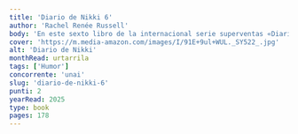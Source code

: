 ```yaml
---
title: 'Diario de Nikki 6'
author: 'Rachel Renée Russell'
body: 'En este sexto libro de la internacional serie superventas «Diario de Nikki», con más de 8 millones de copias impresas alrededor del mundo, Nikki, Cloé y Zoey se enfrentarán al amor... ¡Con su divertidísimo estilo de siempre!'
cover: 'https://m.media-amazon.com/images/I/91E+9ul+WUL._SY522_.jpg'
alt: 'Diario de Nikki'
monthRead: urtarrila
tags: ['Humor']
concorrente: 'unai'
slug: 'diario-de-nikki-6'
punti: 2
yearRead: 2025
type: book
pages: 178
---
```

